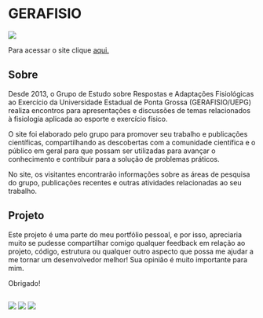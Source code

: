 # GERAFISIO

<img src="https://media.discordapp.net/attachments/1057659295388401695/1077969233289424916/GERAFISIO_IMAGE.png?width=584&height=624">

Para acessar o site clique <a href="https://gerafisio.netlify.app" target="_blank">aqui.</a>

## Sobre

Desde 2013, o Grupo de Estudo sobre Respostas e Adaptações Fisiológicas ao Exercício da Universidade Estadual de Ponta Grossa (GERAFISIO/UEPG) realiza encontros para apresentações e discussões de temas relacionados à fisiologia aplicada ao esporte e exercício físico.

O site foi elaborado pelo grupo para promover seu trabalho e publicações científicas, compartilhando as descobertas com a comunidade científica e o público em geral para que possam ser utilizadas para avançar o conhecimento e contribuir para a solução de problemas práticos.

No site, os visitantes encontrarão informações sobre as áreas de pesquisa do grupo, publicações recentes e outras atividades relacionadas ao seu trabalho.

## Projeto

Este projeto é uma parte do meu portfólio pessoal, e por isso, apreciaria muito se pudesse compartilhar comigo qualquer feedback em relação ao projeto, código, estrutura ou qualquer outro aspecto que possa me ajudar a me tornar um desenvolvedor melhor! Sua opinião é muito importante para mim. 

Obrigado!

##

<a href="https://instagram.com/edherl" target="_blank"><img src="https://img.shields.io/badge/-Instagram-%23E4405F?style=for-the-badge&logo=instagram&logoColor=white" target="_blank"></a>
<a href = "mailto:antunes.edher@gmail.com"><img src="https://img.shields.io/badge/-Gmail-%23333?style=for-the-badge&logo=gmail&logoColor=white" target="_blank"></a>
<a href="https://www.linkedin.com/in/antunes-edher" target="_blank"><img src="https://img.shields.io/badge/-LinkedIn-%230077B5?style=for-the-badge&logo=linkedin&logoColor=white" target="_blank"></a>
